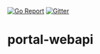[![Go Report](https://goreportcard.com/badge/github.com/go-ocf/ocf-cloud/portal-webapi)](https://goreportcard.com/report/github.com/go-ocf/ocf-cloud/portal-webapi)
[![Gitter](https://badges.gitter.im/ocfcloud/Lobby.svg)](https://gitter.im/ocfcloud/Lobby?utm_source=badge&utm_medium=badge&utm_campaign=pr-badge)

# portal-webapi

